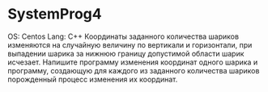 
# SystemProg4
OS: Centos
Lang: C++
Координаты заданного количества шариков изменяются на случайную величину по вертикали и горизонтали, при выпадении шарика за нижнюю границу допустимой области шарик исчезает. Напишите программу изменения координат одного шарика и программу, создающую для каждого из заданного количества шариков порожденный процесс изменения их координат.
